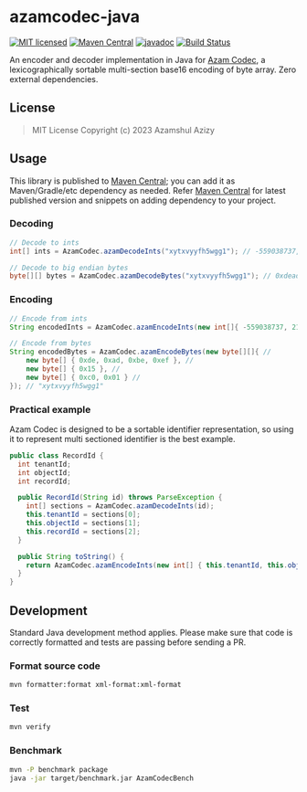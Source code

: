 # azamcodec-java

[![MIT licensed](https://img.shields.io/badge/license-mit-blue.svg)](https://raw.githubusercontent.com/azam/azamcodec-java/master/license)
[![Maven Central](https://img.shields.io/maven-central/v/io.azam.azamcodec/azamcodec)](https://central.sonatype.com/artifact/io.azam.azamcodec/azamcodec)
[![javadoc](https://javadoc.io/badge2/io.azam.azamcodec/azamcodec/javadoc.svg)](https://javadoc.io/doc/io.azam.azamcodec/azamcodec)
[![Build Status](https://github.com/azam/azamcodec-java/actions/workflows/build.yml/badge.svg)](https://github.com/azam/azamcodec-java/actions/workflows/build.yml)

An encoder and decoder implementation in Java for [Azam Codec](https://github.com/azam/azamcodec), a lexicographically sortable multi-section base16 encoding of byte array. Zero external dependencies.

## License

> MIT License Copyright (c) 2023 Azamshul Azizy

## Usage

This library is published to [Maven Central](https://central.sonatype.com/artifact/io.azam.azamcodec/azamcodec); you can add it as Maven/Gradle/etc dependency as needed. Refer [Maven Central](https://central.sonatype.com/artifact/io.azam.azamcodec/azamcodec) for latest published version and snippets on adding dependency to your project.

### Decoding

```java
// Decode to ints
int[] ints = AzamCodec.azamDecodeInts("xytxvyyfh5wgg1"); // -559038737, 21, 49153

// Decode to big endian bytes
byte[][] bytes = AzamCodec.azamDecodeBytes("xytxvyyfh5wgg1"); // 0xdeadbeef, 0x15, 0xc001
```

### Encoding

```java
// Encode from ints
String encodedInts = AzamCodec.azamEncodeInts(new int[]{ -559038737, 21, 49153 }); // "xytxvyyfh5wgg1"

// Encode from bytes
String encodedBytes = AzamCodec.azamEncodeBytes(new byte[][]{ //
    new byte[] { 0xde, 0xad, 0xbe, 0xef }, //
    new byte[] { 0x15 }, //
    new byte[] { 0xc0, 0x01 } //
}); // "xytxvyyfh5wgg1"
```

### Practical example

Azam Codec is designed to be a sortable identifier representation, so using it to represent multi sectioned identifier is the best example.

```java
public class RecordId {
  int tenantId;
  int objectId;
  int recordId;

  public RecordId(String id) throws ParseException {
    int[] sections = AzamCodec.azamDecodeInts(id);
    this.tenantId = sections[0];
    this.objectId = sections[1];
    this.recordId = sections[2];
  }

  public String toString() {
    return AzamCodec.azamEncodeInts(new int[] { this.tenantId, this.objectId, this.recordId });
  }
}
```

## Development

Standard Java development method applies.
Please make sure that code is correctly formatted and tests are passing before sending a PR.

### Format source code
```sh
mvn formatter:format xml-format:xml-format
```

### Test
```sh
mvn verify
```

### Benchmark

```sh
mvn -P benchmark package
java -jar target/benchmark.jar AzamCodecBench
```
